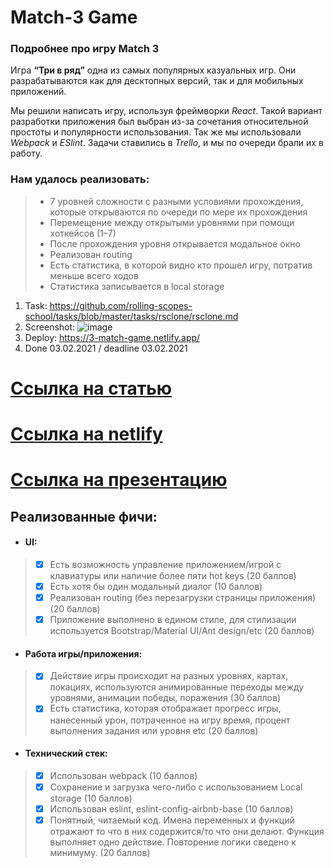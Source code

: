 # Match-3 Game

### Подробнее про игру Match 3

Игра **“Три в ряд”** одна из самых популярных казуальных игр. Они разрабатываются как для десктопных версий, так и для мобильных приложений.

Мы решили написать игру, используя фреймворки *React*. Такой вариант разработки приложения был выбран из-за сочетания относительной простоты и популярности использования.
Так же мы использовали *Webpack* и *ESlint*. Задачи ставились в *Trello*, и мы по очереди брали их в работу.

### Нам удалось реализовать:
> - 7 уровней сложности с разными условиями прохождения, которые открываются по очереди по мере их прохождения
> - Перемещение между открытыми уровнями при помощи хоткейсов (1–7)
> - После прохождения уровня открывается модальное окно
> - Реализован routing
> - Есть статистика, в которой видно кто прошел игру, потратив меньше всего ходов
> - Статистика записывается в local storage

1. Task: https://github.com/rolling-scopes-school/tasks/blob/master/tasks/rsclone/rsclone.md
2. Screenshot: ![image](https://user-images.githubusercontent.com/36666330/106868111-6f8a3200-66df-11eb-9cd6-3a7a1f43fbe5.png)
3. Deploy: https://3-match-game.netlify.app/
4. Done 03.02.2021 / deadline 03.02.2021

# [Ссылка на статью](https://pannage.medium.com/%D0%B8%D0%B3%D1%80%D0%B0-match-3-game-150b323cccb0 )
# [Ссылка на netlify](https://3-match-game.netlify.app/)
# [Ссылка на презентацию](https://www.youtube.com/watch?v=kBgMOmCJ_Xs&feature=youtu.be)
## Реализованные <strong>фичи</strong>:
- #### UI:
> - [x] Есть возможность управление приложением/игрой с клавиатуры или наличие более пяти hot keys (20 баллов)
> - [x] Есть хотя бы один модальный диалог (10 баллов)
> - [x] Реализован routing (без перезагрузки страницы приложения) (20 баллов)
> - [x] Приложение выполнено в едином стиле, для стилизации используется Bootstrap/Material UI/Ant design/etc (20 баллов)

- #### Работа игры/приложения:
> - [x] Действие игры происходит на разных уровнях, картах, локациях, используются анимированные переходы между уровнями, анимации победы, поражения (30 баллов)
> - [x] Есть статистика, которая отображает прогресс игры, нанесенный урон, потраченное на игру время, процент выполнения задания или уровня etc (20 баллов)

- #### Технический стек:
> - [x] Использован webpack (10 баллов)
> - [x] Сохранение и загрузка чего-либо с использованием Local storage (10 баллов)
> - [x] Использован eslint, eslint-config-airbnb-base (10 баллов)
> - [x] Понятный, читаемый код. Имена переменных и функций отражают то что в них содержится/то что они делают. Функция выполняет одно действие. Повторение логики сведено к минимуму. (20 баллов)
